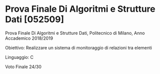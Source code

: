 # Prova Finale Di Algoritmi e Strutture Dati [052509]

Prova Finale Di Algoritmi e Strutture Dati, Politecnico di Milano, Anno Accademico 2018/2019

Obiettivo: Realizzare un sistema di monitoraggio di relazioni tra elementi 

Linguaggio: C


Voto Finale 24/30
